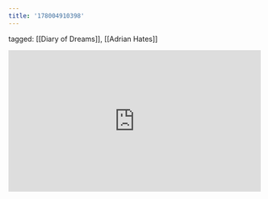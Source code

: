 ```yaml
---
title: '178004910398'
---
```

tagged: [[Diary of Dreams]], [[Adrian Hates]]
<iframe allow="accelerometer; autoplay; clipboard-write; encrypted-media; gyroscope; picture-in-picture" allowfullscreen="" frameborder="0" height="281" id="youtube_iframe" src="https://www.youtube.com/embed/jUR-wWhmsS8?feature=oembed&amp;enablejsapi=1&amp;origin=https://safe.txmblr.com&amp;wmode=opaque" width="500"></iframe>